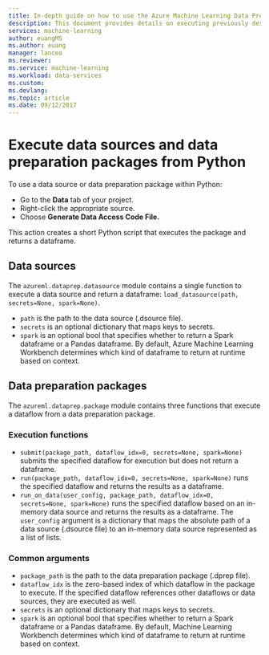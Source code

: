 ```yaml
---
title: In-depth guide on how to use the Azure Machine Learning Data Preparation execution API | Microsoft Docs
description: This document provides details on executing previously designed data sources and data preparation packages
services: machine-learning
author: euangMS
ms.author: euang
manager: lanceo
ms.reviewer: 
ms.service: machine-learning
ms.workload: data-services
ms.custom: 
ms.devlang: 
ms.topic: article 
ms.date: 09/12/2017
---
```

# Execute data sources and data preparation packages from Python

To use a data source or data preparation package within Python:

- Go to the **Data** tab of your project.
- Right-click the appropriate source.
- Choose **Generate Data Access Code File.**

This action creates a short Python script that executes the package and returns a dataframe.

## Data sources

The `azureml.dataprep.datasource` module contains a single function to execute a data source and return a dataframe: `load_datasource(path, secrets=None, spark=None)`.
- `path` is the path to the data source (.dsource file).
- `secrets` is an optional dictionary that maps keys to secrets.
- `spark` is an optional bool that specifies whether to return a Spark dataframe or a Pandas dataframe. By default, Azure Machine Learning Workbench determines which kind of dataframe to return at runtime based on context.

## Data preparation packages

The `azureml.dataprep.package` module contains three functions that execute a dataflow from a data preparation package.

### Execution functions

- `submit(package_path, dataflow_idx=0, secrets=None, spark=None)` submits the specified dataflow for execution but does not return a dataframe.
- `run(package_path, dataflow_idx=0, secrets=None, spark=None)` runs the specified dataflow and returns the results as a dataframe.
- `run_on_data(user_config, package_path, dataflow_idx=0, secrets=None, spark=None)` runs the specified dataflow based on an in-memory data source and returns the results as a dataframe. The `user_config` argument is a dictionary that maps the absolute path of a data source (.dsource file) to an in-memory data source represented as a list of lists.

### Common arguments

- `package_path` is the path to the data preparation package (.dprep file).
- `dataflow_idx` is the zero-based index of which dataflow in the package to execute. If the specified dataflow references other dataflows or data sources, they are executed as well.
- `secrets` is an optional dictionary that maps keys to secrets.
- `spark` is an optional bool that specifies whether to return a Spark dataframe or a Pandas dataframe. By default, Machine Learning Workbench determines which kind of dataframe to return at runtime based on context.
